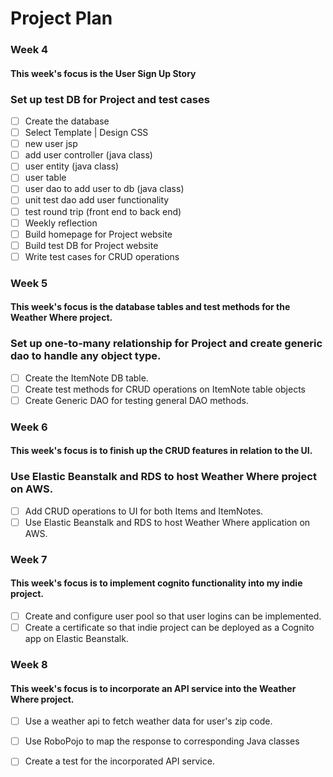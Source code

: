 # Project Plan

### Week 4
#### This week's focus is the User Sign Up Story
### Set up test DB for Project and test cases
- [ ] Create the database
- [ ] Select Template | Design CSS
- [ ] new user jsp
- [ ] add user controller (java class)
- [ ] user entity (java class)
- [ ] user table
- [ ] user dao to add user to db (java class)
- [ ] unit test dao add user functionality
- [ ] test round trip (front end to back end)
- [ ] Weekly reflection
- [ ] Build homepage for Project website
- [ ] Build test DB for Project website
- [ ] Write test cases for CRUD operations

### Week 5
#### This week's focus is the database tables and test methods for the Weather Where project.
### Set up one-to-many relationship for Project and create generic dao to handle any object type.
- [ ] Create the ItemNote DB table.
- [ ] Create test methods for CRUD operations on ItemNote table objects
- [ ] Create Generic DAO for testing general DAO methods.

### Week 6
#### This week's focus is to finish up the CRUD features in relation to the UI.
### Use Elastic Beanstalk and RDS to host Weather Where project on AWS.
- [ ] Add CRUD operations to UI for both Items and ItemNotes.
- [ ] Use Elastic Beanstalk and RDS to host Weather Where application on AWS.

### Week 7
#### This week's focus is to implement cognito functionality into my indie project.
- [ ] Create and configure user pool so that user logins can be implemented.
- [ ] Create a certificate so that indie project can be deployed as a Cognito app on Elastic Beanstalk.

### Week 8
#### This week's focus is to incorporate an API service into the Weather Where project.
- [ ] Use a weather api to fetch weather data for user's zip code.
- [ ] Use RoboPojo to map the response to corresponding Java classes
- [ ] Create a test for the incorporated API service.
    






